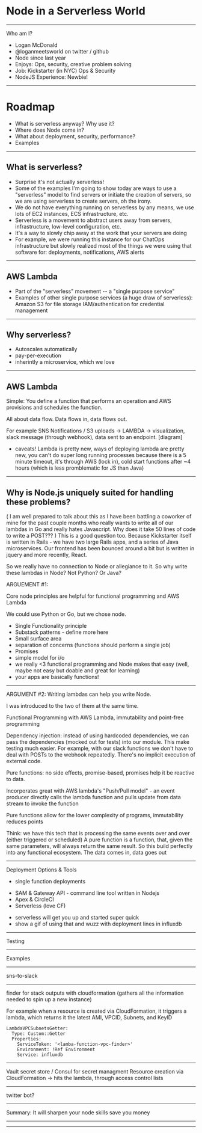 # Node in a Serverless World

---

Who am I? 

- Logan McDonald
- @loganmeetsworld on twitter / github
- Node since last year
- Enjoys: Ops, security, creative problem solving
- Job: Kickstarter (in NYC) Ops & Security 
- NodeJS Experience: Newbie!

--- 

# Roadmap
- What is serverless anyway? Why use it? 
- Where does Node come in? 
- What about deployment, security, performance? 
- Examples

---

## What is serverless?
- Surprise it's not actually serverless!
- Some of the examples I'm going to show today are ways to use a "serverless" model to find servers or initiate the creation of servers, so we are using serverless to create servers, oh the irony.
- We do not have everything running on serverless by any means, we use lots of EC2 instances, ECS infrastructure, etc. 
- Serverless is a movement to abstract users away from servers, infrastructure, low-level configuration, etc.
- It's a way to slowly chip away at the work that your servers are doing
- For example, we were running this instance for our ChatOps infrastructure but slowly realized most of the things we were using that software for: deployments, notifications, AWS alerts

---

## AWS Lambda
- Part of the "serverless" movement -- a "single purpose service"
- Examples of other single purpose services (a huge draw of serverless): 
Amazon S3 for file storage
IAM/authentication for credential management

<!-- 5 min
* actually misnomer, very serverfull
-->

---

## Why serverless? 
- Autoscales automatically
- pay-per-execution
- inherintly a microservice, which we love

---

## AWS Lambda
Simple: You define a function that performs an operation and AWS provisions and schedules the function. 

All about data flow. Data flows in, data flows out. 

For example 
SNS Notifications / S3 uploads -> LAMBDA -> visualization, slack message (through webhook), data sent to an endpoint.
[diagram]


- caveats! Lambda is pretty new, ways of deploying lambda are pretty new, you can't do super long running processes because there is a 5 minute timeout, it's through AWS (lock in), cold start functions after ~4 hours (which is less promblematic for JS than Java)


---

## Why is Node.js uniquely suited for handling these problems? 
( I am well prepared to talk about this as I have been battling a coworker of mine for the past couple months who really wants to write all of our lambdas in Go and really hates Javascript. Why does it take 50 lines of code to write a POST??? )
This is a good question too. Because Kickstarter itself is written in Rails - we have two large Rails apps, and a series of Java microservices. Our frontend has been bounced around a bit but is written in jquery and more recently, React. 

So we really have no connection to Node or allegiance to it. So why write these lambdas in Node? Not Python? Or Java? 

ARGUEMENT #1: 

Core node principles are helpful for functional programming and AWS Lambda 

We could use Python or Go, but we chose node. 
- Single Functionality principle
- Substack patterns - define more here
- Small surface area
- separation of concerns (functions should perform a single job)
- Promises
- simple model for i/o
- we really <3 functional programming and Node makes that easy (well, maybe not easy but doable and great for learning)
- your apps are basically functions!

---

ARGUMENT #2: Writing lambdas can help you write Node.

I was introduced to the two of them at the same time. 

Functional Programming with AWS Lambda, immutability and point-free programming
<!-- 5 min
-->
Dependency injection: instead of using hardcoded dependencies, we can pass the dependencies (mocked out for tests) into our module. This make testing much easier. For example, with our slack functions we don't have to deal with POSTs to the webhook repeatedly. There's no implicit execution of external code. 

Pure functions: no side effects, promise-based, promises help it be reactive to data. 

Incorporates great with AWS lambda's "Push/Pull model" - an event producer directly calls the lambda function and pulls update from data stream to invoke the function

Pure functions allow for the lower complexity of programs, immutability reduces points

Think: we have this tech that is processing the same events over and over (either triggered or scheduled)
A pure function is a function, that, given the same parameters, will always return the same result. 
So this build perfectly into any functional ecosystem. The data comes in, data goes out 

---

Deployment Options & Tools

<!-- 2 min
-->
- single function deployments

* SAM & Gateway API - command line tool written in Nodejs
* Apex & CircleCI
* Serverless (love CF)
- serverless will get you up and started super quick
- show a gif of using that and wuzz with deployment lines in influxdb 

--- 

Testing
<!-- 3 min
-->

--- 

Examples
<!-- 15 min
-->

---

sns-to-slack

---

finder for stack outputs with cloudformation (gathers all the information needed to spin up a new instance)

For example when a resource is created via CloudFormation, it triggers a lambda, which returns it the latest AMI, VPCID, Subnets, and KeyID


```
LambdaVPCSubnetsGetter:
  Type: Custom::Getter
  Properties:
    ServiceToken: '<lamba-function-vpc-finder>'
    Environment: !Ref Environment
    Service: influxdb
```

---

Vault secret store / Consul for secret managment 
Resource creation via CloudFormation -> hits the lambda, through access control lists

---

twitter bot?

---

Summary: It will sharpen your node skills
save you money


---

<!-- Prompt: Node can be a great ally to any ops engineer. This talk will dive into AWS lambdas, a.k.a serverless functions and show how Node can be used to build a small application running on AWS Lambda with the help of the a new deployment model called SAM (AWS Serverless Application Model). We will also discuss testing (with Mocha and Chai) as well as moving towards purely functional javascript and some of its concepts (immutability and point-free programming). -->

---

